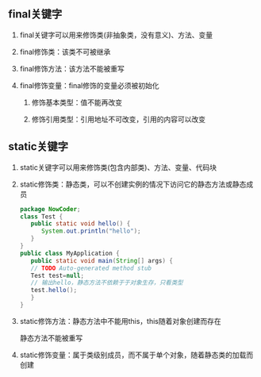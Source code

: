 ## final关键字

1. final关键字可以用来修饰类(非抽象类，没有意义)、方法、变量

2. final修饰类：该类不可被继承

3. final修饰方法：该方法不能被重写
   
4. final修饰变量：final修饰的变量必须被初始化

    1. 修饰基本类型：值不能再改变
       
    2. 修饰引用类型：引用地址不可改变，引用的内容可以改变

## static关键字

1. static关键字可以用来修饰类(包含内部类)、方法、变量、代码块

2. static修饰类：静态类，可以不创建实例的情况下访问它的静态方法或静态成员

   ```java
   package NowCoder;
   class Test {
      public static void hello() {
         System.out.println("hello");
      }
   }
   public class MyApplication {
      public static void main(String[] args) {
      // TODO Auto-generated method stub
      Test test=null;
      // 输出hello，静态方法不依赖于于对象生存，只看类型
      test.hello();
      }
   }
   ```
   
3. static修饰方法：静态方法中不能用this，this随着对象创建而存在

   静态方法不能被重写

4. static修饰变量：属于类级别成员，而不属于单个对象，随着静态类的加载而创建



